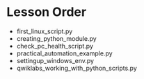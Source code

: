 # Lesson Order
* first_linux_script.py
* creating_python_module.py
* check_pc_health_script.py
* practical_automation_example.py
* settingup_windows_env.py
* qwiklabs_working_with_python_scripts.py
